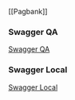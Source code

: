 [[Pagbank]]

### Swagger QA
[Swagger QA](https://store-cart-bff.qa.intranet.pags/swagger-ui/index.html)

### Swagger Local
[Swagger Local](http://localhost:8080/swagger-ui/index.html#/)